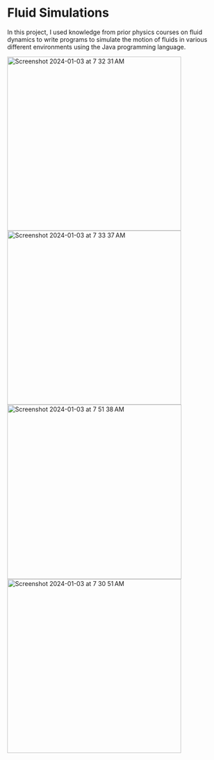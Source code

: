 # Fluid Simulations
In this project, I used knowledge from prior physics courses on fluid dynamics to write programs to simulate the motion of fluids in various different environments using the Java programming language.

<img width="400" alt="Screenshot 2024-01-03 at 7 32 31 AM" src="https://github.com/caseyhild/Fluid-Simulations/assets/44584719/d1b737bc-3d91-4447-a429-ffbe6c920edd">
<img width="400" alt="Screenshot 2024-01-03 at 7 33 37 AM" src="https://github.com/caseyhild/Fluid-Simulations/assets/44584719/cd48b02c-df72-4de0-bed5-a4bef040e446">

<img width="401" alt="Screenshot 2024-01-03 at 7 51 38 AM" src="https://github.com/caseyhild/Fluid-Simulations/assets/44584719/dc991081-9913-48cd-b640-f437c75cb7a0">
<img width="400" alt="Screenshot 2024-01-03 at 7 30 51 AM" src="https://github.com/caseyhild/Fluid-Simulations/assets/44584719/5ad183cf-89f8-41a3-b43a-87cfb8d90fea">
